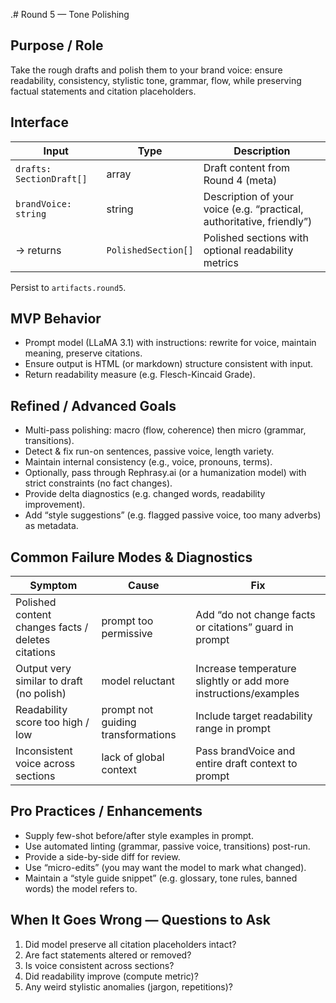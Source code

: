 
.# Round 5 — Tone Polishing

## Purpose / Role  
Take the rough drafts and polish them to your brand voice: ensure readability, consistency, stylistic tone, grammar, flow, while preserving factual statements and citation placeholders.

## Interface  

| Input                    | Type                | Description                                                           |
| ------------------------ | ------------------- | --------------------------------------------------------------------- |
| `drafts: SectionDraft[]` | array               | Draft content from Round 4 (meta)                                     |
| `brandVoice: string`     | string              | Description of your voice (e.g. “practical, authoritative, friendly”) |
| → returns                | `PolishedSection[]` | Polished sections with optional readability metrics                   |

Persist to `artifacts.round5`.

## MVP Behavior  

- Prompt model (LLaMA 3.1) with instructions: rewrite for voice, maintain meaning, preserve citations.  
- Ensure output is HTML (or markdown) structure consistent with input.  
- Return readability measure (e.g. Flesch-Kincaid Grade).  

## Refined / Advanced Goals  

- Multi-pass polishing: macro (flow, coherence) then micro (grammar, transitions).  
- Detect & fix run-on sentences, passive voice, length variety.  
- Maintain internal consistency (e.g., voice, pronouns, terms).  
- Optionally, pass through Rephrasy.ai (or a humanization model) with strict constraints (no fact changes).  
- Provide delta diagnostics (e.g. changed words, readability improvement).  
- Add “style suggestions” (e.g. flagged passive voice, too many adverbs) as metadata.

## Common Failure Modes & Diagnostics  

| Symptom                                            | Cause                              | Fix                                                             |
| -------------------------------------------------- | ---------------------------------- | --------------------------------------------------------------- |
| Polished content changes facts / deletes citations | prompt too permissive              | Add “do not change facts or citations” guard in prompt          |
| Output very similar to draft (no polish)           | model reluctant                    | Increase temperature slightly or add more instructions/examples |
| Readability score too high / low                   | prompt not guiding transformations | Include target readability range in prompt                      |
| Inconsistent voice across sections                 | lack of global context             | Pass brandVoice and entire draft context to prompt              |

## Pro Practices / Enhancements  

- Supply few-shot before/after style examples in prompt.  
- Use automated linting (grammar, passive voice, transitions) post-run.  
- Provide a side-by-side diff for review.  
- Use “micro-edits” (you may want the model to mark what changed).  
- Maintain a “style guide snippet” (e.g. glossary, tone rules, banned words) the model refers to.

## When It Goes Wrong — Questions to Ask  
1. Did model preserve all citation placeholders intact?  
2. Are fact statements altered or removed?  
3. Is voice consistent across sections?  
4. Did readability improve (compute metric)?  
5. Any weird stylistic anomalies (jargon, repetitions)?  
